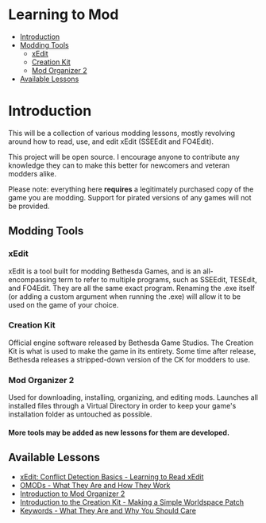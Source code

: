 # Learning to Mod

- [Introduction](#introduction)
- [Modding Tools](#modding-tools)
  - [xEdit](#xedit)
  - [Creation Kit](#creation-kit)
  - [Mod Organizer 2](#mod-organizer-2)
- [Available Lessons](#available-lessons)



# Introduction

This will be a collection of various modding lessons, mostly revolving around how to read, use, and edit xEdit (SSEEdit and FO4Edit).

This project will be open source. I encourage anyone to contribute any knowledge they can to make this better for newcomers and veteran modders alike.

Please note: everything here **requires** a legitimately purchased copy of the game you are modding. Support for pirated versions of any games will not be provided.

## Modding Tools

### xEdit

xEdit is a tool built for modding Bethesda Games, and is an all-encompassing term to refer to multiple programs, such as SSEEdit, TESEdit, and FO4Edit. They are all the same exact program. Renaming the .exe itself (or adding a custom argument when running the .exe) will allow it to be used on the game of your choice.

### Creation Kit

Official engine software released by Bethesda Game Studios. The Creation Kit is what is used to make the game in its entirety. Some time after release, Bethesda releases a stripped-down version of the CK for modders to use.

### Mod Organizer 2

Used for downloading, installing, organizing, and editing mods. Launches all installed files through a Virtual Directory in order to keep your game's installation folder as untouched as possible.

#### More tools may be added as new lessons for them are developed.

## Available Lessons

-  [xEdit: Conflict Detection Basics - Learning to Read xEdit](https://github.com/LivelyDismay/Learn-To-Mod/blob/d2f265d8bd10b9711f2769594e7c3c5afabaf261/lessons/Conflict%20Basics.md)  
-  [OMODs - What They Are and How They Work](https://github.com/LivelyDismay/Learn-To-Mod/blob/454ff9bb7a720273f9102c56c746509fabf5268b/lessons/OMODs%20Tutorial.md)  
-  [Introduction to Mod Organizer 2](https://github.com/LivelyDismay/Learn-To-Mod/blob/45924ba2654319ba868cfa69495fb6ff3c9bfa44/lessons/Introduction%20to%20MO2.md)  
-  [Introduction to the Creation Kit - Making a Simple Worldspace Patch](https://github.com/LivelyDismay/Learn-To-Mod/blob/8058e13851771ea29cc9c7ab648f21e4e279bda2/lessons/Making%20a%20Simple%20Patch%20With%20the%20CK.md)  
-  [Keywords - What They Are and Why You Should Care](https://github.com/LivelyDismay/Learn-To-Mod/blob/cd1a2c2edc7bd9873eefa0aa8d523d8f044d8a72/lessons/Keywords%20Intro.md)  
